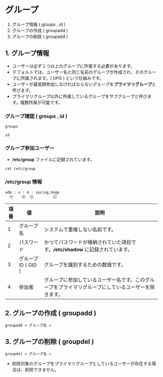 # グループ
1. グループ情報 ( groups , id )
2. グループの作成 ( groupadd )
3. グループの削除 ( groupadd )

## 1. グループ情報
 - ユーザーは必ず１つ以上のグループに所属する必要があります。
 - デフォルトでは、ユーザー名と同じ名前のグループが作成され、そのグループに所属されます。( UPG ) という仕組みです。
 - ユーザーが最低限参加しなければならないグループを**プライマリグループ**と呼びます。
 - プライマリグループ以外に所属しているグループをサブグループと呼びます。複数所属が可能です。

### グループ確認 ( groups , id )

 ```:コマンド
 groups
 ```

 ```:コマンド
 id
 ```

### グループ参加ユーザー
 - **/etc/group** ファイルに記録されています。

 ```:コマンド
 cat /etc/group
 ```

### /etc/group 情報

 ```:表示例
 adm : x : 4 : syslog,hoge
   ⓵    ⓶  ③         ④
 ```

|項番|値|説明|
|---|---|---|
|1|グループ名|システムで重複しない名前です。|
|2|パスワード|かつてパスワードが格納されていた項目です。**/etc/shadow** に記録されています。|
|3|グループ ID ( GID )|グループを識別するための数値です。|
|4|参加者|グループに参加しているユーザー名です。このグループをプライマリグループにしているユーザーを除きます。|

## 2. グループの作成 ( groupadd )

 ```:コマンド
 groupadd < グループ名 >
 ```

## 3. グループの削除 ( groupdel )

 ```:コマンド
 groupdel < グループ名 >
 ```

 - 削除対象のグループをプライマリグループとしているユーザーが存在する場合は、削除できません。
